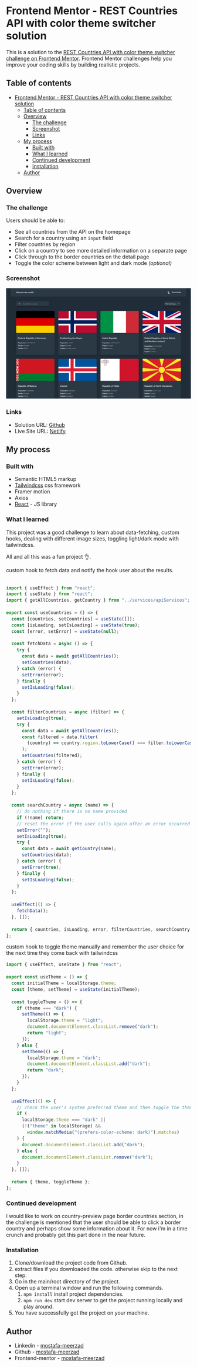 # Frontend Mentor - REST Countries API with color theme switcher solution

This is a solution to the [REST Countries API with color theme switcher challenge on Frontend Mentor](https://www.frontendmentor.io/challenges/rest-countries-api-with-color-theme-switcher-5cacc469fec04111f7b848ca). Frontend Mentor challenges help you improve your coding skills by building realistic projects.

## Table of contents

- [Frontend Mentor - REST Countries API with color theme switcher solution](#frontend-mentor---rest-countries-api-with-color-theme-switcher-solution)
  - [Table of contents](#table-of-contents)
  - [Overview](#overview)
    - [The challenge](#the-challenge)
    - [Screenshot](#screenshot)
    - [Links](#links)
  - [My process](#my-process)
    - [Built with](#built-with)
    - [What I learned](#what-i-learned)
    - [Continued development](#continued-development)
    - [Installation](#installation)
  - [Author](#author)

## Overview

### The challenge

Users should be able to:

- See all countries from the API on the homepage
- Search for a country using an `input` field
- Filter countries by region
- Click on a country to see more detailed information on a separate page
- Click through to the border countries on the detail page
- Toggle the color scheme between light and dark mode *(optional)*

### Screenshot

![rest countries app](./screenshot.png)

### Links

- Solution URL: [Github](https://github.com/mostafa-meerzad/rest-countries.git)
- Live Site URL: [Netlify](https://bespoke-tarsier-7a35bf.netlify.app)

## My process

### Built with

- Semantic HTML5 markup
- [Tailwindcss](https://tailwindcss.com/) css framework
- Framer motion
- Axios
- [React](https://reactjs.org/) - JS library

### What I learned

This project was a good challenge to learn about data-fetching, custom hooks, dealing with different image sizes, toggling light/dark mode with tailwindcss.

All and all this was a fun project 👌.

custom hook to fetch data and notify the hook user about the results.

```js

import { useEffect } from "react";
import { useState } from "react";
import { getAllCountries, getCountry } from "../services/apiServices";

export const useCountries = () => {
  const [countries, setCountries] = useState([]);
  const [isLoading, setIsLoading] = useState(true);
  const [error, setError] = useState(null);

  const fetchData = async () => {
    try {
      const data = await getAllCountries();
      setCountries(data);
    } catch (error) {
      setError(error);
    } finally {
      setIsLoading(false);
    }
  };

  const filterCountries = async (filter) => {
    setIsLoading(true);
    try {
      const data = await getAllCountries();
      const filtered = data.filter(
        (country) => country.region.toLowerCase() === filter.toLowerCase()
      );
      setCountries(filtered);
    } catch (error) {
      setError(error);
    } finally {
      setIsLoading(false);
    }
  };

  const searchCountry = async (name) => {
    // do nothing if there is no name provided
    if (!name) return;
    // reset the error if the user calls again after an error occurred
    setError("");
    setIsLoading(true);
    try {
      const data = await getCountry(name);
      setCountries(data);
    } catch (error) {
      setError(true);
    } finally {
      setIsLoading(false);
    }
  };

  useEffect(() => {
    fetchData();
  }, []);

  return { countries, isLoading, error, filterCountries, searchCountry };
};

```

custom hook to toggle theme manually and remember the user choice for the next time they come back with tailwindcss

```js
import { useEffect, useState } from "react";

export const useTheme = () => {
  const initialTheme = localStorage.theme;
  const [theme, setTheme] = useState(initialTheme);

  const toggleTheme = () => {
    if (theme === "dark") {
      setTheme(() => {
        localStorage.theme = "light";
        document.documentElement.classList.remove("dark");
        return "light";
      });
    } else {
      setTheme(() => {
        localStorage.theme = "dark";
        document.documentElement.classList.add("dark");
        return "dark";
      });
    }
  };

  useEffect(() => {
    // check the user's system preferred theme and then toggle the theme
    if (
      localStorage.theme === "dark" ||
      (!("theme" in localStorage) &&
        window.matchMedia("(prefers-color-scheme: dark)").matches)
    ) {
      document.documentElement.classList.add("dark");
    } else {
      document.documentElement.classList.remove("dark");
    }
  }, []);

  return { theme, toggleTheme };
};
```

### Continued development

I would like to work on country-preview page border countries section, in the challenge is mentioned that the user should be able to click a border country and perhaps show some information about it.
For now i'm in a time crunch and probably get this part done in the near future.

### Installation

1. Clone/download the project code from Github.
2. extract files if you downloaded the code. otherwise skip to the next step.
3. Go in the main/root directory of the project.
4. Open up a terminal window and run the following commands.
   1. `npm install`  install project dependencies.
   2. `npm run dev`  start dev server to get the project running locally and play around.
5. You have successfully got the project on your machine.

## Author

- Linkedin - [mostafa-meerzad](https://linkedin.com/in/mostafa-meerzad-a753371b7)
- Github - [mostafa-meerzad](https://github.com/mostafa-meerzad)
- Frontend-mentor - [mostafa-meerzad](https://www.frontendmentor.io/profile/mostafa-meerzad)

